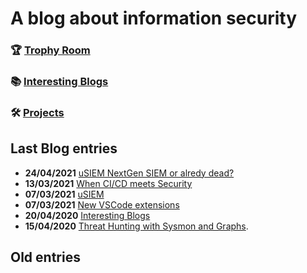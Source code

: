 # A blog about information security

### 🏆 [Trophy Room](./trophy-room.html)


### 📚 [Interesting Blogs](./entries/interesting-blogs.md)

### 🛠️ [Projects](./entries/projects.md)

## Last Blog entries

* **24/04/2021**  [uSIEM NextGen SIEM or alredy dead?](./entries/next-gen-siem-thoughts.md)
* **13/03/2021**  [When CI/CD meets Security](./entries/testing-siem-integration.md)
* **07/03/2021**  [uSIEM](./entries/usiem-framework.md)
* **07/03/2021**  [New VSCode extensions](./entries/vscode-extensions.md)
* **20/04/2020**  [Interesting Blogs](./entries/interesting-blogs.md)
* **15/04/2020**  [Threat Hunting with Sysmon and Graphs](./entries/sysmon-graph.html).

## Old entries

